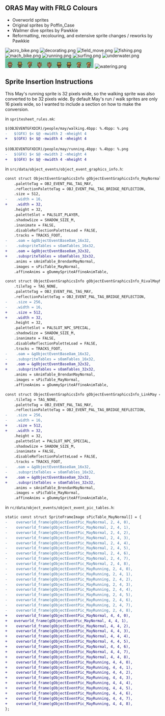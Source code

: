 ## ORAS May with FRLG Colours
- Overworld sprites
- Original sprites by Poffin_Case
- Wailmer dive sprites by Pawkkie
- Reformatting, recolouring, and extensive sprite changes / reworks by Pawkkie

![acro_bike.png](acro_bike.png)
![decorating.png](decorating.png)
![field_move.png](field_move.png)
![fishing.png](fishing.png)
![mach_bike.png](mach_bike.png)
![running.png](running.png)
![surfing.png](surfing.png)
![underwater.png](underwater.png)
![walking.png](walking.png)
![watering.png](watering.png)

## Sprite Insertion Instructions
This May's running sprite is 32 pixels wide, so the walking sprite was also converted to be 32 pixels wide. By default May's run / walk sprites are only 16 pixels wide, so I wanted to include a section on how to make the conversion.

in `spritesheet_rules.mk`:
```diff
$(OBJEVENTGFXDIR)/people/may/walking.4bpp: %.4bpp: %.png
-	$(GFX) $< $@ -mwidth 2 -mheight 4
+	$(GFX) $< $@ -mwidth 4 -mheight 4

$(OBJEVENTGFXDIR)/people/may/running.4bpp: %.4bpp: %.png
-	$(GFX) $< $@ -mwidth 2 -mheight 4
+	$(GFX) $< $@ -mwidth 4 -mheight 4
```

in `src/data/object_events/object_event_graphics_info.h`:
```diff
const struct ObjectEventGraphicsInfo gObjectEventGraphicsInfo_MayNormal = {
    .paletteTag = OBJ_EVENT_PAL_TAG_MAY,
    .reflectionPaletteTag = OBJ_EVENT_PAL_TAG_BRIDGE_REFLECTION,
    .size = 512,
-    .width = 16,
+    .width = 32,
    .height = 32,
    .paletteSlot = PALSLOT_PLAYER,
    .shadowSize = SHADOW_SIZE_M,
    .inanimate = FALSE,
    .disableReflectionPaletteLoad = FALSE,
    .tracks = TRACKS_FOOT,
-    .oam = &gObjectEventBaseOam_16x32,
-    .subspriteTables = sOamTables_16x32,
+    .oam = &gObjectEventBaseOam_32x32,
+    .subspriteTables = sOamTables_32x32,
    .anims = sAnimTable_BrendanMayNormal,
    .images = sPicTable_MayNormal,
    .affineAnims = gDummySpriteAffineAnimTable,
```
```diff
const struct ObjectEventGraphicsInfo gObjectEventGraphicsInfo_RivalMayNormal = {
    .tileTag = TAG_NONE,
    .paletteTag = OBJ_EVENT_PAL_TAG_MAY,
    .reflectionPaletteTag = OBJ_EVENT_PAL_TAG_BRIDGE_REFLECTION,
-    .size = 256,
-    .width = 16,
+    .size = 512,
+    .width = 32,
    .height = 32,
    .paletteSlot = PALSLOT_NPC_SPECIAL,
    .shadowSize = SHADOW_SIZE_M,
    .inanimate = FALSE,
    .disableReflectionPaletteLoad = FALSE,
    .tracks = TRACKS_FOOT,
-    .oam = &gObjectEventBaseOam_16x32,
-    .subspriteTables = sOamTables_16x32,
+    .oam = &gObjectEventBaseOam_32x32,
+    .subspriteTables = sOamTables_32x32,
    .anims = sAnimTable_BrendanMayNormal,
    .images = sPicTable_MayNormal,
    .affineAnims = gDummySpriteAffineAnimTable,
```
```diff
const struct ObjectEventGraphicsInfo gObjectEventGraphicsInfo_LinkMay = {
    .tileTag = TAG_NONE,
    .paletteTag = OBJ_EVENT_PAL_TAG_MAY,
    .reflectionPaletteTag = OBJ_EVENT_PAL_TAG_BRIDGE_REFLECTION,
-    .size = 256,
-    .width = 16,
+    .size = 512,
+    .width = 32,
    .height = 32,
    .paletteSlot = PALSLOT_NPC_SPECIAL,
    .shadowSize = SHADOW_SIZE_M,
    .inanimate = FALSE,
    .disableReflectionPaletteLoad = FALSE,
    .tracks = TRACKS_FOOT,
-    .oam = &gObjectEventBaseOam_16x32,
-    .subspriteTables = sOamTables_16x32,
+    .oam = &gObjectEventBaseOam_32x32,
+    .subspriteTables = sOamTables_32x32,
    .anims = sAnimTable_BrendanMayNormal,
    .images = sPicTable_MayNormal,
    .affineAnims = gDummySpriteAffineAnimTable,
```
in `rc/data/object_events/object_event_pic_tables.h`:
```diff
static const struct SpriteFrameImage sPicTable_MayNormal[] = {
-    overworld_frame(gObjectEventPic_MayNormal, 2, 4, 0),
-    overworld_frame(gObjectEventPic_MayNormal, 2, 4, 1),
-    overworld_frame(gObjectEventPic_MayNormal, 2, 4, 2),
-    overworld_frame(gObjectEventPic_MayNormal, 2, 4, 3),
-    overworld_frame(gObjectEventPic_MayNormal, 2, 4, 4),
-    overworld_frame(gObjectEventPic_MayNormal, 2, 4, 5),
-    overworld_frame(gObjectEventPic_MayNormal, 2, 4, 6),
-    overworld_frame(gObjectEventPic_MayNormal, 2, 4, 7),
-    overworld_frame(gObjectEventPic_MayNormal, 2, 4, 8),
-    overworld_frame(gObjectEventPic_MayRunning, 2, 4, 0),
-    overworld_frame(gObjectEventPic_MayRunning, 2, 4, 1),
-    overworld_frame(gObjectEventPic_MayRunning, 2, 4, 2),
-    overworld_frame(gObjectEventPic_MayRunning, 2, 4, 3),
-    overworld_frame(gObjectEventPic_MayRunning, 2, 4, 4),
-    overworld_frame(gObjectEventPic_MayRunning, 2, 4, 5),
-    overworld_frame(gObjectEventPic_MayRunning, 2, 4, 6),
-    overworld_frame(gObjectEventPic_MayRunning, 2, 4, 7),
-    overworld_frame(gObjectEventPic_MayRunning, 2, 4, 8),
+    overworld_frame(gObjectEventPic_MayNormal, 4, 4, 0),
+   overworld_frame(gObjectEventPic_MayNormal, 4, 4, 1),
+    overworld_frame(gObjectEventPic_MayNormal, 4, 4, 2),
+    overworld_frame(gObjectEventPic_MayNormal, 4, 4, 3),
+    overworld_frame(gObjectEventPic_MayNormal, 4, 4, 4),
+    overworld_frame(gObjectEventPic_MayNormal, 4, 4, 5),
+    overworld_frame(gObjectEventPic_MayNormal, 4, 4, 6),
+    overworld_frame(gObjectEventPic_MayNormal, 4, 4, 7),
+    overworld_frame(gObjectEventPic_MayNormal, 4, 4, 8),
+    overworld_frame(gObjectEventPic_MayRunning, 4, 4, 0),
+    overworld_frame(gObjectEventPic_MayRunning, 4, 4, 1),
+    overworld_frame(gObjectEventPic_MayRunning, 4, 4, 2),
+    overworld_frame(gObjectEventPic_MayRunning, 4, 4, 3),
+    overworld_frame(gObjectEventPic_MayRunning, 4, 4, 4),
+    overworld_frame(gObjectEventPic_MayRunning, 4, 4, 5),
+    overworld_frame(gObjectEventPic_MayRunning, 4, 4, 6),
+    overworld_frame(gObjectEventPic_MayRunning, 4, 4, 7),
+    overworld_frame(gObjectEventPic_MayRunning, 4, 4, 8),
};
```
